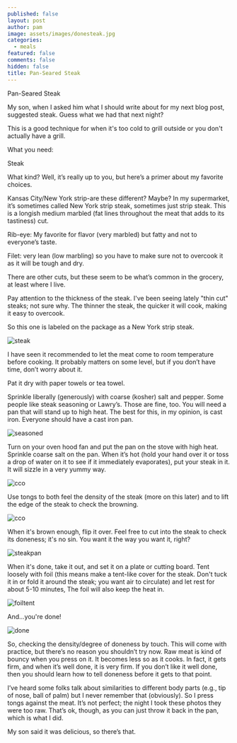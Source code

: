 ```yaml
---
published: false
layout: post
author: pam
image: assets/images/donesteak.jpg
categories:
  - meals
featured: false
comments: false
hidden: false
title: Pan-Seared Steak
---
```


Pan-Seared Steak

My son, when I asked him what I should write about for my next blog post, suggested steak.  Guess what we had that next night?

This is a good technique for when it's too cold to grill outside or you don't actually have a grill.

What you need:

Steak

What kind? Well, it’s really up to you, but here’s a primer about my favorite choices.

Kansas City/New York strip-are these different? Maybe? In my supermarket, it’s sometimes called New York strip steak, sometimes just strip steak. This is a longish medium marbled (fat lines throughout the meat that adds to its tastiness) cut.

Rib-eye: My favorite for flavor (very marbled) but fatty and not to everyone’s taste.

Filet: very lean (low marbling) so you have to make sure not to overcook it as it will be tough and dry.

There are other cuts, but these seem to be what’s common in the grocery, at least where I live.

Pay attention to the thickness of the steak. I've been seeing lately "thin cut" steaks; not sure why. The thinner the steak, the quicker it will cook, making it easy to overcook.  

So this one is labeled on the package as a New York strip steak. 

![steak](/assets/images/steakraw.jpg)

I have seen it recommended to let the meat come to room temperature before cooking.  It probably matters on some level, but if you don’t have time, don’t worry about it.

Pat it dry with paper towels or tea towel.

Sprinkle liberally (generously) with coarse (kosher) salt and pepper. Some people like steak seasoning or Lawry’s. Those are fine, too.
You will need a pan that will stand up to high heat.  The best for this, in my opinion, is cast iron.  Everyone should have a cast iron pan.

![seasoned](/assets/images/seasonedsteak.jpg)

Turn on your oven hood fan and put the pan on the stove with high heat. Sprinkle coarse salt on the pan. 
When it’s hot (hold your hand over it or toss a drop of water on it to see if it immediately evaporates), put your steak in it. It will sizzle in a very yummy way.

![cco](/assets/images/CarrotCeleryOnion_Fotor.jpg)

Use tongs to both feel the density of the steak (more on this later) and to lift the edge of the steak to check the browning. 

![cco](/assets/images/CarrotCeleryOnion_Fotor.jpg)

When it's brown enough, flip it over.  Feel free to cut into the  steak to check its doneness; it's no sin. You want it the way you want it, right?

![steakpan](/assets/images/steakinpan.jpg)

When it's done, take it out, and set it on a plate or cutting board.  Tent loosely with foil (this means make a tent-like cover for the steak. Don't tuck it in or fold it around the steak; you want air to circulate) and let rest for about 5-10 minutes,  The foil will also keep the heat in. 

![foiltent](/assets/images/foiltent.jpg)

And...you're done!

![done](/assets/images/donesteak.jpg)

So, checking the density/degree of doneness by touch.  This will come with practice, but there’s no reason you shouldn’t try now.  Raw meat is kind of bouncy when you press on it.  It becomes less so as it cooks. In fact, it gets firm, and when it’s well done, it is very firm.  If you don’t like it well done, then you should learn how to tell doneness before it gets to that point.

I’ve heard some folks talk about similarities to different body parts (e.g., tip of nose, ball of palm) but I never remember that (obviously). So I press tongs against the meat.  It’s not perfect; the night I took these photos they were too raw.  That’s ok, though, as you can just throw it back in the pan, which is what I did.  

My son said it was delicious, so there’s that. 

